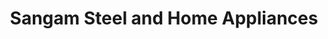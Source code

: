 ---
title: "Sangam Steel and Home Appliances"
url: /pune/sangam-steel-and-home-appliances/
shop: shop
---